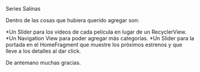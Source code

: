 Series Salinas

Dentro de las cosas que hubiera querido agregar son:

*Un Slider para los videos de cada película en lugar de un RecyclerView.
*Un Navigation View para poder agregar más categorías.
*Un Slider para la portada en el HomeFragment que muestre los próximos estrenos y que lleve a los detalles al dar click.

De antemano muchas gracias.
